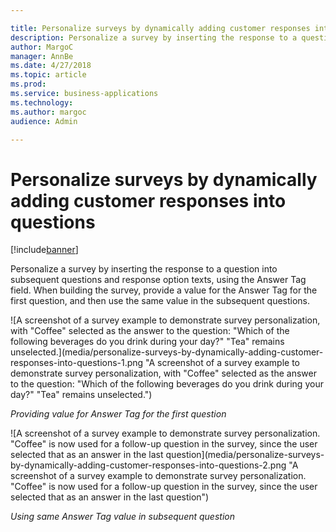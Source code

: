 ```yaml
---

title: Personalize surveys by dynamically adding customer responses into questions
description: Personalize a survey by inserting the response to a question into subsequent questions and response option texts, using the Answer Tag field.
author: MargoC
manager: AnnBe
ms.date: 4/27/2018
ms.topic: article
ms.prod: 
ms.service: business-applications
ms.technology: 
ms.author: margoc
audience: Admin

---
```

#  Personalize surveys by dynamically adding customer responses into questions 




[!include[banner](../../../includes/banner.md)]

Personalize a survey by inserting the response to a question into subsequent
questions and response option texts, using the Answer Tag field. When building
the survey, provide a value for the Answer Tag for the first question, and then
use the same value in the subsequent questions.

![A screenshot of a survey example to demonstrate survey personalization, with "Coffee" selected as the answer to the question: "Which of the following beverages do you drink during your day?" "Tea" remains unselected.](media/personalize-surveys-by-dynamically-adding-customer-responses-into-questions-1.png "A screenshot of a survey example to demonstrate survey personalization, with "Coffee" selected as the answer to the question: "Which of the following beverages do you drink during your day?" "Tea" remains unselected.")
<!-- Service_Personalize surveys by adding customer responses into questions_N.png -->


*Providing value for Answer Tag for the first question*

![A screenshot of a survey example to demonstrate survey personalization. "Coffee" is now used for a follow-up question in the survey, since the user selected that as an answer in the last question](media/personalize-surveys-by-dynamically-adding-customer-responses-into-questions-2.png "A screenshot of a survey example to demonstrate survey personalization. "Coffee" is now used for a follow-up question in the survey, since the user selected that as an answer in the last question")
<!-- Service_Personalize surveys by adding customer responses into questions_O.png -->


*Using same Answer Tag value in subsequent question*
